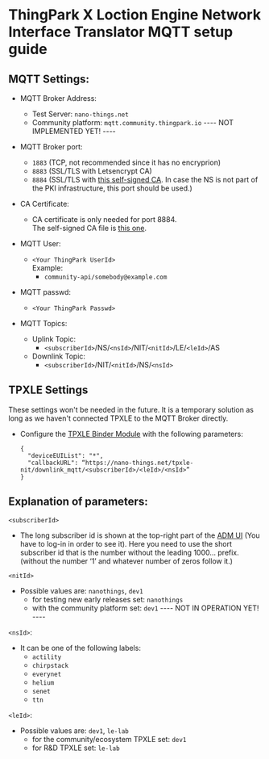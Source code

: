 # ThingPark X Loction Engine Network Interface Translator MQTT setup guide

## MQTT Settings:

- MQTT Broker Address:
  - Test Server: `nano-things.net`
  - Community platform: `mqtt.community.thingpark.io` ---- NOT IMPLEMENTED YET! ----
- MQTT Broker port:
  - `1883` (TCP, not recommended since it has no encryprion)
  - `8883` (SSL/TLS with Letsencrypt CA)
  - `8884` (SSL/TLS with [this self-signed CA](https://nano-things.net/ca.crt). In case the NS is not part of the PKI infrastructure, this port should be used.)
- CA Certificate:
  - CA certificate is only needed for port 8884.  
    The self-signed CA file is [this one](https://nano-things.net/ca.crt).
- MQTT User:
  - `<Your ThingPark UserId>`  
    Example:
    - `community-api/somebody@example.com`
- MQTT passwd:

  - `<Your ThingPark Passwd>`

- MQTT Topics:
  - Uplink Topic:
    - `<subscriberId>`/NS/`<nsId>`/NIT/`<nitId>`/LE/`<leId>`/AS
  - Downlink Topic:
    - `<subscriberId>`/NIT/`<nitId>`/NS/`<nsId>`

## TPXLE Settings

These settings won't be needed in the future. It is a temporary solution as long as we haven't connected TPXLE to the MQTT Broker directly.

- Configure the [TPXLE Binder Module](https://dx-api.thingpark.io/location/latest/swagger-ui/index.html?shortUrl=tpdx-location-api-contract.json#/BinderConfig/post_binderConfigs) with the following parameters:
  ```
  {
    "deviceEUIList": "*",
    "callbackURL": “https://nano-things.net/tpxle-nit/downlink_mqtt/<subscriberId>/<leId>/<nsId>”
  }
  ```

## Explanation of parameters:

`<subscriberId>`

- The long subscriber id is shown at the top-right part of the [ADM UI](https://dev1.thingpark.com/thingpark/abeewayDeviceAnalyzer/index.php?dxprofile=community) (You have to log-in in order to see it). Here you need to use the short subscriber id that is the number without the leading 1000… prefix. (without the number ‘1’ and whatever number of zeros follow it.)

`<nitId>`

- Possible values are: `nanothings`, `dev1`
  - for testing new early releases set: `nanothings`
  - with the community platform set: `dev1` ---- NOT IN OPERATION YET! ----

`<nsId>`:

- It can be one of the following labels:
  - `actility`
  - `chirpstack`
  - `everynet`
  - `helium`
  - `senet`
  - `ttn`

`<leId>`:

- Possible values are: `dev1`, `le-lab`
  - for the community/ecosystem TPXLE set: `dev1`
  - for R&D TPXLE set: `le-lab`

